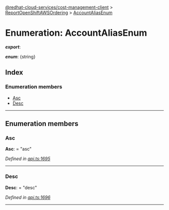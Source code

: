 [@redhat-cloud-services/cost-management-client](../README.md) > [ReportOpenShiftAWSOrdering](../modules/reportopenshiftawsordering.md) > [AccountAliasEnum](../enums/reportopenshiftawsordering.accountaliasenum.md)

# Enumeration: AccountAliasEnum

*__export__*: 

*__enum__*: {string}

## Index

### Enumeration members

* [Asc](reportopenshiftawsordering.accountaliasenum.md#asc)
* [Desc](reportopenshiftawsordering.accountaliasenum.md#desc)

---

## Enumeration members

<a id="asc"></a>

###  Asc

**Asc**:  = "asc"

*Defined in [api.ts:1695](https://github.com/RedHatInsights/javascript-clients/blob/master/packages/cost-management/api.ts#L1695)*

___
<a id="desc"></a>

###  Desc

**Desc**:  = "desc"

*Defined in [api.ts:1696](https://github.com/RedHatInsights/javascript-clients/blob/master/packages/cost-management/api.ts#L1696)*

___

